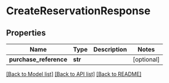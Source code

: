 # CreateReservationResponse


## Properties
Name | Type | Description | Notes
------------ | ------------- | ------------- | -------------
**purchase_reference** | **str** |  | [optional] 

[[Back to Model list]](../README.md#documentation-for-models) [[Back to API list]](../README.md#documentation-for-api-endpoints) [[Back to README]](../README.md)


